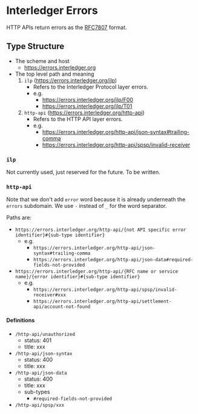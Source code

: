 # Interledger Errors

HTTP APIs return errors as the [RFC7807](https://tools.ietf.org/html/rfc7807) format.

## Type Structure
- The scheme and host
    - https://errors.interledger.org
- The top level path and meaning
    1. `ilp` (https://errors.interledger.org/ilp)
        - Refers to the Interledger Protocol layer errors.
        - e.g.
            - https://errors.interledger.org/ilp/F00
            - https://errors.interledger.org/ilp/T01
    1. `http-api` (https://errors.interledger.org/http-api)
        - Refers to the HTTP API layer errors.
        - e.g.
            - https://errors.interledger.org/http-api/json-syntax#trailing-comma
            - https://errors.interledger.org/http-api/spsp/invalid-receiver
### `ilp`
Not currently used, just reserved for the future. To be written.

### `http-api`

Note that we don't add `error` word because it is already underneath the `errors` subdomain. We use `-` instead of `_` for the word separator.

Paths are:
- `https://errors.interledger.org/http-api/{not API specific error identifier}#{sub-type identifier}`
    - e.g.
        - `https://errors.interledger.org/http-api/json-syntax#trailing-comma`
        - `https://errors.interledger.org/http-api/json-data#required-fields-not-provided`
- `https://errors.interledger.org/http-api/{RFC name or service name}/{error identifier}#{sub-type identifier}`
    - e.g.
        - `https://errors.interledger.org/http-api/spsp/invalid-receiver#xxx`
        - `https://errors.interledger.org/http-api/settlement-api/account-not-found`

#### Definitions
- `/http-api/unauthorized`
    - status: 401
    - title: xxx
- `/http-api/json-syntax`
    - status: 400
    - title: xxx
- `/http-api/json-data`
    - status: 400
    - title: xxx
    - sub-types
        - `#required-fields-not-provided`
- `/http-api/spsp/xxx`
